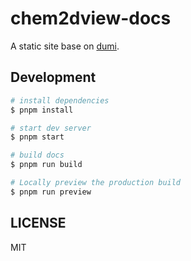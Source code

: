 # chem2dview-docs

A static site base on [dumi](https://d.umijs.org).

## Development

```bash
# install dependencies
$ pnpm install

# start dev server
$ pnpm start

# build docs
$ pnpm run build

# Locally preview the production build
$ pnpm run preview
```

## LICENSE

MIT
